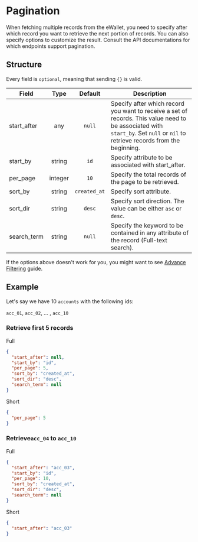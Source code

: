 # Pagination

When fetching multiple records from the eWallet, you need to specify after which record you want to retrieve the next portion of records. You can also specify options to customize the result. Consult the API documentations for which endpoints support pagination.

## Structure

Every field is `optional`, meaning that sending `{}` is valid.


| Field 	| Type 	| Default 	| Description 	|
|-------------	|:-------:	|:------------:	|----------------------------------------------------------------------------------------------------------------------------------------------------------------------------------	|
| start_after 	| any 	| `null` 	| Specify after which record you want to receive a set of records.  This value need to be associated with `start_by`.  Set `null` or `nil` to retrieve records from the beginning. 	|
| start_by 	| string 	| `id` 	| Specify attribute to be associated with start_after. 	|
| per_page 	| integer 	| `10` 	| Specify the total records of the page to be retrieved. 	|
| sort_by 	| string 	| `created_at` 	| Specify sort attribute. 	|
| sort_dir 	| string 	| `desc` 	| Specify sort direction. The value can be either `asc` or `desc`. 	|
| search_term 	| string 	| `null` 	| Specify the keyword to be contained in any attribute of the record (Full-text search). 	|

If the options above doesn't work for you, you might want to see [Advance Filtering](https://github.com/omisego/ewallet/blob/master/docs/guides/advanced_filtering.md) guide.

## Example

Let's say we have 10 `accounts` with the following ids:

`acc_01`, `acc_02`, ... , `acc_10`

### Retrieve first 5 records

Full
```json
{
  "start_after": null,
  "start_by": "id",
  "per_page": 5,
  "sort_by": "created_at",
  "sort_dir": "desc",
  "search_term": null
}
```


Short
```json
{
  "per_page": 5
}
```

### Retrieve`acc_04` to `acc_10`

Full
```json
{
  "start_after": "acc_03",
  "start_by": "id",
  "per_page": 10,
  "sort_by": "created_at",
  "sort_dir": "desc",
  "search_term": null
}
```

Short
```json
{
  "start_after": "acc_03"
}
```

